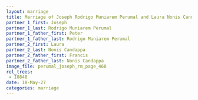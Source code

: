 ```yaml
---
layout: marriage
title: Marriage of Joseph Rodrigo Muniarem Perumal and Laura Nonis Candappa
partner_1_first: Joseph
partner_1_last: Rodrigo Muniarem Perumal
partner_1_father_first: Peter
partner_1_father_last: Rodrigo Muniarem Perumal
partner_2_first: Laura
partner_2_last: Nonis Candappa
partner_2_father_first: Francis
partner_2_father_last: Nonis Candappa
image_file: perumal_joseph_rm_page_468
rel_trees:
 - I0848
date: 18-May-27
categories: marriage
---
```



